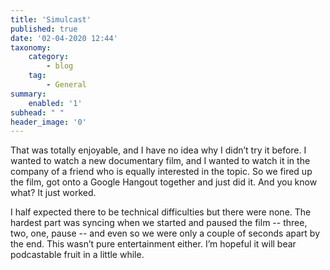 ```yaml
---
title: 'Simulcast'
published: true
date: '02-04-2020 12:44'
taxonomy:
    category:
        - blog
    tag:
        - General
summary:
    enabled: '1'
subhead: " "
header_image: '0'
---
```


That was totally enjoyable, and I have no idea why I didn’t try it before. I wanted to watch a new documentary film, and I wanted to watch it in the company of a friend who is equally interested in the topic. So we fired up the film, got onto a Google Hangout together and just did it. And you know what? It just worked.

I half expected there to be technical difficulties but there were none. The hardest part was syncing when we started and paused the film -- three, two, one, pause -- and even so we were only a couple of seconds apart by the end. This wasn’t pure entertainment either. I’m hopeful it will bear podcastable fruit in a little while.

